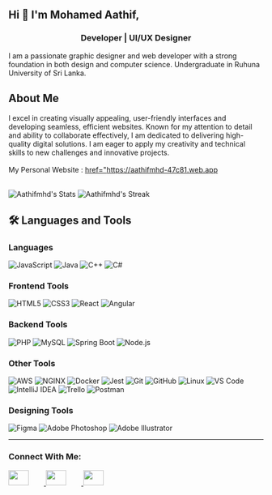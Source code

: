 ## Hi 👋 I'm Mohamed Aathif,

<h3 align="center">Developer | UI/UX Designer</h3>

<p> I am a passionate graphic designer and web developer with a strong foundation in both design and computer science. Undergraduate in Ruhuna University of Sri Lanka.</p>

## About Me
I excel in creating visually appealing, user-friendly interfaces and developing seamless, efficient websites. Known for my attention to detail and ability to collaborate effectively, I am dedicated to delivering high-quality digital solutions. I am eager to apply my creativity and technical skills to new challenges and innovative projects.
<br><br>
My Personal Website : <a href="https://aathifmhd-47c81.web.app">href="https://aathifmhd-47c81.web.app</a>
<br><br>

![Aathifmhd's Stats](https://github-readme-stats.vercel.app/api?username=Aathifmhd&theme=radical&show_icons=true&hide_border=false&count_private=true)
![Aathifmhd's Streak](https://github-readme-streak-stats.herokuapp.com/?user=Aathifmhd&theme=radical&hide_border=false)


## 🛠️ Languages and Tools

### **Languages**
![JavaScript](https://img.shields.io/badge/-JavaScript-F7DF1E?style=flat&logo=javascript&logoColor=black)
![Java](https://img.shields.io/badge/-Java-007396?style=flat&logo=java&logoColor=white)
![C++](https://img.shields.io/badge/-C++-00599C?style=flat&logo=cplusplus&logoColor=white)
![C#](https://img.shields.io/badge/-C%23-239120?style=flat&logo=c-sharp&logoColor=white)


### **Frontend Tools**
![HTML5](https://img.shields.io/badge/-HTML5-E34F26?style=flat&logo=html5&logoColor=white)
![CSS3](https://img.shields.io/badge/-CSS3-1572B6?style=flat&logo=css3&logoColor=white)
![React](https://img.shields.io/badge/-React-61DAFB?style=flat&logo=react&logoColor=black)
![Angular](https://img.shields.io/badge/-Angular-DD0031?style=flat&logo=angular&logoColor=white)


### **Backend Tools**
![PHP](https://img.shields.io/badge/-PHP-777BB4?style=flat&logo=php&logoColor=white)
![MySQL](https://img.shields.io/badge/-MySQL-4479A1?style=flat&logo=mysql&logoColor=white)
![Spring Boot](https://img.shields.io/badge/-Spring%20Boot-6DB33F?style=flat&logo=spring-boot&logoColor=white)
![Node.js](https://img.shields.io/badge/-Node.js-339933?style=flat&logo=node.js&logoColor=white)

### **Other Tools**
![AWS](https://img.shields.io/badge/-AWS-232F3E?style=flat&logo=amazon-aws&logoColor=white)
![NGINX](https://img.shields.io/badge/-NGINX-009639?style=flat&logo=nginx&logoColor=white)
![Docker](https://img.shields.io/badge/-Docker-2496ED?style=flat&logo=docker&logoColor=white)
![Jest](https://img.shields.io/badge/-Jest-C21325?style=flat&logo=jest&logoColor=white)
![Git](https://img.shields.io/badge/-Git-F05032?style=flat&logo=git&logoColor=white)
![GitHub](https://img.shields.io/badge/-GitHub-181717?style=flat&logo=github&logoColor=white)
![Linux](https://img.shields.io/badge/-Linux-FCC624?style=flat&logo=linux&logoColor=black)
![VS Code](https://img.shields.io/badge/-VS%20Code-007ACC?style=flat&logo=visual-studio-code&logoColor=white)
![IntelliJ IDEA](https://img.shields.io/badge/-IntelliJ%20IDEA-000000?style=flat&logo=intellij-idea&logoColor=white)
![Trello](https://img.shields.io/badge/-Trello-0079BF?style=flat&logo=trello&logoColor=white)
![Postman](https://img.shields.io/badge/-Postman-FF6C37?style=flat&logo=postman&logoColor=white)

### **Designing Tools**
![Figma](https://img.shields.io/badge/-Figma-F24E1E?style=flat&logo=figma&logoColor=white)
![Adobe Photoshop](https://img.shields.io/badge/-Adobe%20Photoshop-31A8FF?style=flat&logo=adobe-photoshop&logoColor=white)
![Adobe Illustrator](https://img.shields.io/badge/-Adobe%20Illustrator-FF9A00?style=flat&logo=adobe-illustrator&logoColor=white)

---

<h3 align="left">Connect With Me:</h3>
  <a href="https://www.linkedin.com/in/mohammed-aathif-164429269?utm_source=share&utm_campaign=share_via&utm_content=profile&utm_medium=android_app" target="blank">
    <img style="padding-right:30;" src="https://raw.githubusercontent.com/rahuldkjain/github-profile-readme-generator/master/src/images/icons/Social/linked-in-alt.svg" height="30" width="40" />
  </a>
  <a href="https://www.facebook.com/profile.php?id=100007210519097&mibextid=ZbWKwL" target="blank">
    <img style="padding-right:30;" src="https://raw.githubusercontent.com/rahuldkjain/github-profile-readme-generator/master/src/images/icons/Social/facebook.svg" height="30" width="40" />
  </a>
  <a href="https://www.instagram.com/invites/contact/?igsh=12bi05f8asusi&utm_content=qa96cts"  target="blank">
    <img style="padding-right:30;" src="https://raw.githubusercontent.com/rahuldkjain/github-profile-readme-generator/master/src/images/icons/Social/instagram.svg" height="30" width="40" />
  </a>

